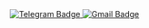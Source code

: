 <div id="badges" align="center">
<a href="https://web.telegram.org/a/">
 <img src = "https://cdn-icons-png.flaticon.com/128/2111/2111646.png" alt="Telegram Badge"/>
  </a>
  <a href= " https://mail.google.com/mail/u/1/#inbox">
    <img src = "https://ssl.gstatic.com/ui/v1/icons/mail/rfr/logo_gmail_lockup_default_1x_r5.png" alt="Gmail Badge"/>
  </a>
</div>
